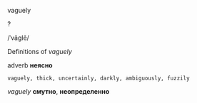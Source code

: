 vaguely

?

/ˈvāɡlē/

Definitions of _vaguely_

adverb
**неясно**

    vaguely, thick, uncertainly, darkly, ambiguously, fuzzily

_vaguely_
**смутно**, **неопределенно**